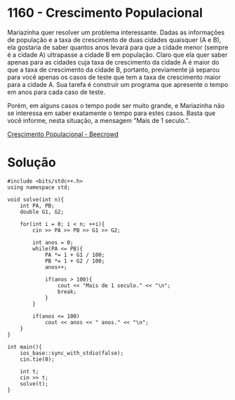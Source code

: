 # 1160 - Crescimento Populacional

Mariazinha quer resolver um problema interessante. Dadas as informações de população e a taxa de crescimento de duas cidades quaisquer (A e B), ela gostaria de saber quantos anos levará para que a cidade menor (sempre é a cidade A) ultrapasse a cidade B em população. Claro que ela quer saber apenas para as cidades cuja taxa de crescimento da cidade A é maior do que a taxa de crescimento da cidade B, portanto, previamente já separou para você apenas os casos de teste que tem a taxa de crescimento maior para a cidade A. Sua tarefa é construir um programa que apresente o tempo em anos para cada caso de teste.

Porém, em alguns casos o tempo pode ser muito grande, e Mariazinha não se interessa em saber exatamente o tempo para estes casos. Basta que você informe, nesta situação, a mensagem "Mais de 1 seculo.".

[Crescimento Populacional - Beecrowd](https://www.beecrowd.com.br/judge/pt/problems/view/1160)

# Solução
```
#include <bits/stdc++.h>
using namespace std;
	
void solve(int n){
	int PA, PB;
	double G1, G2;

	for(int i = 0; i < n; ++i){
		cin >> PA >> PB >> G1 >> G2;

		int anos = 0;
		while(PA <= PB){
			PA *= 1 + G1 / 100;
			PB *= 1 + G2 / 100;
			anos++;

			if(anos > 100){
				cout << "Mais de 1 seculo." << "\n";
				break;
			}
		}

		if(anos <= 100)
			cout << anos << " anos." << "\n";
	}
}

int main(){ 
	ios_base::sync_with_stdio(false);
    cin.tie(0);
	
	int t;
	cin >> t;
	solve(t);
}
```
